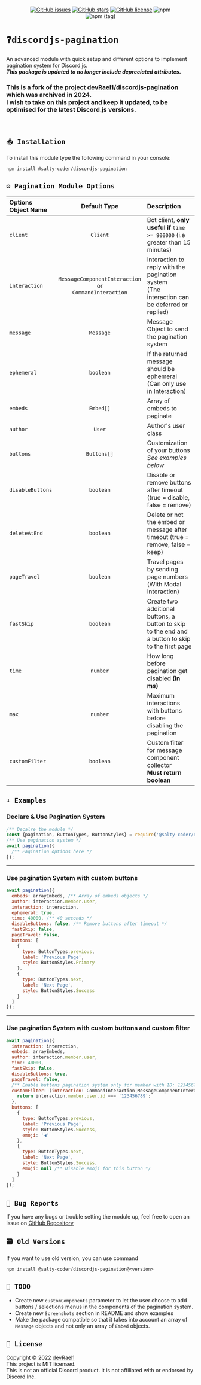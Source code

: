 <p align="center"><a href="https://nodei.co/npm/@salty-coder/discordjs-pagination/"><img src="https://nodei.co/npm/@salty-coder/discordjs-pagination.png" alt=""></a></p>

<div align="center">
<a href="https://github.com/Salty-Coder/discordjs-pagination/issues"><img alt="GitHub issues" src="https://img.shields.io/github/issues/Salty-Coder/discordjs-pagination"></a>
<a href="https://github.com/Salty-Coder/discordjs-pagination/stargazers"><img alt="GitHub stars" src="https://img.shields.io/github/stars/Salty-Coder/discordjs-pagination"></a>
<a href="https://github.com/Salty-Coder/discordjs-pagination/blob/master/MIT-LICENCE"><img alt="GitHub license" src="https://img.shields.io/github/license/Salty-Coder/discordjs-pagination?color=red"></a>
<img alt="npm" src="https://img.shields.io/npm/dw/@salty-coder/discordjs-pagination?color=purple">
<br>
<img alt="npm (tag)" src="https://img.shields.io/npm/v/@salty-coder/discordjs-pagination/latest?color=yellow&label=%40salty-coder%2Fdiscordjs-pagination">
</div>

# `❓discordjs-pagination`

An advanced module with quick setup and different options to implement pagination system for Discord.js.
<br>**_This package is updated to no longer include depreciated attributes._**

### This is a fork of the project [devRael1/discordjs-pagination](https://github.com/) which was archived in 2024.<br/>I wish to take on this project and keep it updated, to be optimised for the latest Discord.js versions.
<br/>

## `📥 Installation`

To install this module type the following command in your console:

```
npm install @salty-coder/discordjs-pagination
```

## `⚙️ Pagination Module Options`

| Options Object Name |                           Default Type                           | Description                                                                                        |
|:--------------------|:----------------------------------------------------------------:|:---------------------------------------------------------------------------------------------------|
| `client`            |                             `Client`                             | Bot client, **only useful if** `time >= 900000` (i.e greater than 15 minutes)                      |
| `interaction`       | `MessageComponentInteraction` <br />or<br />`CommandInteraction` | Interaction to reply with the pagination system <br />(The interaction can be deferred or replied) |
| `message`           |                            `Message`                             | Message Object to send the pagination system                                                       |
| `ephemeral`         |                            `boolean`                             | If the returned message should be ephemeral (Can only use in Interaction)                          |
| `embeds`            |                            `Embed[]`                             | Array of embeds to paginate                                                                        |
| `author`            |                              `User`                              | Author's user class                                                                                |
| `buttons`           |                           `Buttons[]`                            | Customization of your buttons <br />*See examples below*                                           |
| `disableButtons`    |                            `boolean`                             | Disable or remove buttons after timeout (true = disable, false = remove)                           |
| `deleteAtEnd`       |                            `boolean`                             | Delete or not the embed or message after timeout (true = remove, false = keep)                     |
| `pageTravel`        |                            `boolean`                             | Travel pages by sending page numbers (With Modal Interaction)                                      |
| `fastSkip`          |                            `boolean`                             | Create two additional buttons, a button to skip to the end and a button to skip to the first page  |
| `time`              |                             `number`                             | How long before pagination get disabled **(in ms)**                                                |
| `max`               |                             `number`                             | Maximum interactions with buttons before disabling the pagination                                  |
| `customFilter`      |                            `boolean`                             | Custom filter for message component collector <br /> **Must return boolean**                       |

## `⬇️ Examples`

### Declare & Use Pagination System

```js
/** Decalre the module */
const {pagination, ButtonTypes, ButtonStyles} = require('@salty-coder/discordjs-pagination');
/** Use pagination system */
await pagination({
  /** Pagination options here */
});
```

---

### Use pagination System with custom buttons

```js
await pagination({
  embeds: arrayEmbeds, /** Array of embeds objects */
  author: interaction.member.user,
  interaction: interaction,
  ephemeral: true,
  time: 40000, /** 40 seconds */
  disableButtons: false, /** Remove buttons after timeout */
  fastSkip: false,
  pageTravel: false,
  buttons: [
    {
      type: ButtonTypes.previous,
      label: 'Previous Page',
      style: ButtonStyles.Primary
    },
    {
      type: ButtonTypes.next,
      label: 'Next Page',
      style: ButtonStyles.Success
    }
  ]
});
```

---

### Use pagination System with custom buttons and custom filter

```js
await pagination({
  interaction: interaction,
  embeds: arrayEmbeds,
  author: interaction.member.user,
  time: 40000,
  fastSkip: false,
  disableButtons: true,
  pageTravel: false,
  /** Enable buttons pagination system only for member with ID: 123456789 */
  customFilter: (interaction: CommandInteraction|MessageComponentInteraction) => {
    return interaction.member.user.id === '123456789';
  },
  buttons: [
    {
      type: ButtonTypes.previous,
      label: 'Previous Page',
      style: ButtonStyles.Success,
      emoji: '◀️'
    },
    {
      type: ButtonTypes.next,
      label: 'Next Page',
      style: ButtonStyles.Success,
      emoji: null /** Disable emoji for this button */
    }
  ]
});
```
## `🐛 Bug Reports`

If you have any bugs or trouble setting the module up, feel free to open an issue
on [GitHub Repository](https://github.com/Salty-Coder/discordjs-pagination)
<br>

## `🗃️ Old Versions`
If you want to use old version, you can use command
```
npm install @salty-coder/discordjs-pagination@<version>
```
## `🧾 TODO`

* Create new `customComponents` parameter to let the user choose to add buttons / selections menus in the
  components of the pagination system.
* Create new `Screenshots` section in README and show examples
* Make the package compatible so that it takes into account an array of `Message` objects and not only an array of 
  `Embed` objects.

## `📝 License`
Copyright © 2022 [devRael1](https://github.com/devRael1)
<br>This project is MIT licensed.
<br>This is not an official Discord product. It is not affiliated with or endorsed by Discord Inc.
